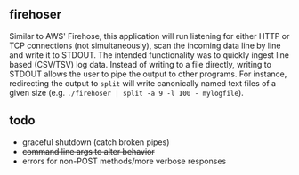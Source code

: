 ## firehoser

Similar to AWS' Firehose, this application will run listening for either
HTTP or TCP connections (not simultaneously), scan the incoming data line by line and write it to
STDOUT. The intended functionality was to quickly ingest line based (CSV/TSV)
log data. Instead of writing to a file directly, writing to STDOUT allows the
user to pipe the output to other programs. For instance, redirecting the output
to `split` will write canonically named text files of a given size (e.g.
`./firehoser | split -a 9 -l 100 - mylogfile`).

## todo

  - graceful shutdown (catch broken pipes)
  - ~~command line args to alter behavior~~
  - errors for non-POST methods/more verbose responses
